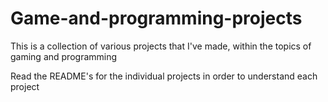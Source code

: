 # Game-and-programming-projects
This is a collection of various projects that I've made, within the topics of gaming and programming

Read the README's for the individual projects in order to understand each project

